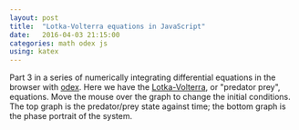 ```yaml
---
layout: post
title:  "Lotka-Volterra equations in JavaScript"
date:   2016-04-03 21:15:00
categories: math odex js
using: katex
---
```


Part 3 in a series of numerically integrating differential
equations in the browser with [odex][odex].
Here we have the [Lotka-Volterra][lv],
or "predator prey", equations. Move the mouse over the graph
to change the initial conditions. The top graph is the
predator/prey state against time; the bottom graph is the
phase portrait of the system.

<div id='graph'></div>
<div id='phase'></div>

<script src="/public/js/odex-demo.bundle.min.js"></script>
<script>
  new odexdemo.PredatorPrey('graph', 'phase').draw();
</script>

[odex]: https://www.npmjs.com/package/odex
[lv]: https://en.wikipedia.org/wiki/Lotka%E2%80%93Volterra_equations
